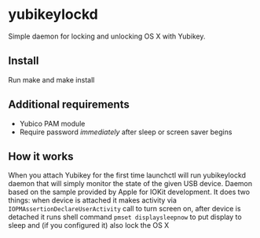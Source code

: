 # yubikeylockd

Simple daemon for locking and unlocking OS X with Yubikey.


## Install

Run make and make install


## Additional requirements
  * Yubico PAM module
  * Require password *immediately* after sleep or screen saver begins

## How it works

When you attach Yubikey for the first time launchctl will run yubikeylockd daemon
that will simply monitor the state of the given USB device.
Daemon based on the sample provided by Apple for IOKit development.
It does two things: when device is attached it makes activity via
```IOPMAssertionDeclareUserActivity``` call to turn screen on,
 after device is detached it runs shell command ```pmset displaysleepnow```
 to put display to sleep and (if you configured it) also lock the OS X
